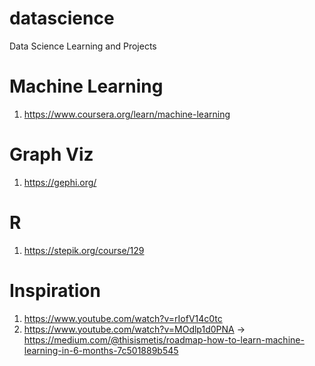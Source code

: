 # datascience
Data Science Learning and Projects

# Machine Learning
1. https://www.coursera.org/learn/machine-learning

# Graph Viz
1. https://gephi.org/

# R
1. https://stepik.org/course/129

# Inspiration
1. https://www.youtube.com/watch?v=rIofV14c0tc
2. https://www.youtube.com/watch?v=MOdlp1d0PNA -> https://medium.com/@thisismetis/roadmap-how-to-learn-machine-learning-in-6-months-7c501889b545
